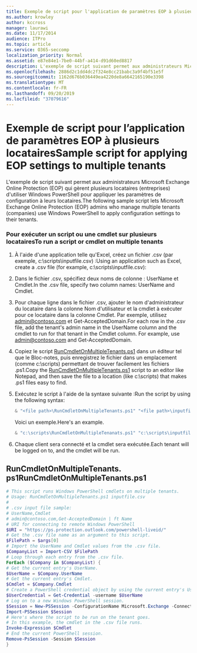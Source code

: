 ```yaml
---
title: Exemple de script pour l'application de paramètres EOP à plusieurs locataires
ms.author: krowley
author: kccross
manager: laurawi
ms.date: 11/17/2014
audience: ITPro
ms.topic: article
ms.service: O365-seccomp
localization_priority: Normal
ms.assetid: e87e84e1-7be0-44bf-a414-d91d60ed8817
description: L'exemple de script suivant permet aux administrateurs Microsoft Exchange Online Protection (EOP) qui gèrent plusieurs locataires (entreprises) d'utiliser Windows PowerShell pour appliquer les paramètres de configuration à leurs locataires.
ms.openlocfilehash: 2886d2c1dd4dc2f324e8cc21babc3a9f4bf51e5f
ms.sourcegitcommit: 1162d676b036449ea4220de8a6642165190e3398
ms.translationtype: MT
ms.contentlocale: fr-FR
ms.lasthandoff: 09/20/2019
ms.locfileid: "37079616"
---
```

# <a name="sample-script-for-applying-eop-settings-to-multiple-tenants"></a><span data-ttu-id="51468-103">Exemple de script pour l’application de paramètres EOP à plusieurs locataires</span><span class="sxs-lookup"><span data-stu-id="51468-103">Sample script for applying EOP settings to multiple tenants</span></span>

<span data-ttu-id="51468-104">L'exemple de script suivant permet aux administrateurs Microsoft Exchange Online Protection (EOP) qui gèrent plusieurs locataires (entreprises) d'utiliser Windows PowerShell pour appliquer les paramètres de configuration à leurs locataires.</span><span class="sxs-lookup"><span data-stu-id="51468-104">The following sample script lets Microsoft Exchange Online Protection (EOP) admins who manage multiple tenants (companies) use Windows PowerShell to apply configuration settings to their tenants.</span></span>
  
### <a name="to-run-a-script-or-cmdlet-on-multiple-tenants"></a><span data-ttu-id="51468-105">Pour exécuter un script ou une cmdlet sur plusieurs locataires</span><span class="sxs-lookup"><span data-stu-id="51468-105">To run a script or cmdlet on multiple tenants</span></span>

1. <span data-ttu-id="51468-106">À l'aide d'une application telle qu'Excel, créez un fichier .csv (par exemple, c:\scripts\inputfile.csv) :</span><span class="sxs-lookup"><span data-stu-id="51468-106">Using an application such as Excel, create a .csv file (for example, c:\scripts\inputfile.csv):</span></span>

2. <span data-ttu-id="51468-107">Dans le fichier .csv, spécifiez deux noms de colonne : UserName et Cmdlet.</span><span class="sxs-lookup"><span data-stu-id="51468-107">In the .csv file, specify two column names: UserName and Cmdlet.</span></span>

3. <span data-ttu-id="51468-p101">Pour chaque ligne dans le fichier .csv, ajouter le nom d'administrateur du locataire dans la colonne Nom d'utilisateur et la cmdlet à exécuter pour ce locataire dans la colonne Cmdlet. Par exemple, utilisez admin@contoso.com et Get-AcceptedDomain.</span><span class="sxs-lookup"><span data-stu-id="51468-p101">For each row in the .csv file, add the tenant's admin name in the UserName column and the cmdlet to run for that tenant in the Cmdlet column. For example, use admin@contoso.com and Get-AcceptedDomain.</span></span>

4. <span data-ttu-id="51468-110">Copiez le script [RunCmdletOnMultipleTenants.ps1](#runcmdletonmultipletenantsps1) dans un éditeur tel que le Bloc-notes, puis enregistrez le fichier dans un emplacement (comme c:\scripts) permettant de trouver facilement les fichiers .ps1.</span><span class="sxs-lookup"><span data-stu-id="51468-110">Copy the [RunCmdletOnMultipleTenants.ps1](#runcmdletonmultipletenantsps1) script to an editor like Notepad, and then save the file to a location (like c:\scripts) that makes .ps1 files easy to find.</span></span>

5. <span data-ttu-id="51468-111">Exécutez le script à l'aide de la syntaxe suivante :</span><span class="sxs-lookup"><span data-stu-id="51468-111">Run the script by using the following syntax:</span></span>

   ```Powershell
   & "<file path>\RunCmdletOnMultipleTenants.ps1" "<file path>\inputfile.csv"
   ```

   <span data-ttu-id="51468-112">Voici un exemple.</span><span class="sxs-lookup"><span data-stu-id="51468-112">Here's an example.</span></span>

   ```Powershell
   & "c:\scripts\RunCmdletOnMultipleTenanats.ps1" "c:\scripts\inputfile.csv"
   ```

6. <span data-ttu-id="51468-113">Chaque client sera connecté et la cmdlet sera exécutée.</span><span class="sxs-lookup"><span data-stu-id="51468-113">Each tenant will be logged on to, and the cmdlet will be run.</span></span>

## <a name="runcmdletonmultipletenantsps1"></a><span data-ttu-id="51468-114">RunCmdletOnMultipleTenants. ps1</span><span class="sxs-lookup"><span data-stu-id="51468-114">RunCmdletOnMultipleTenants.ps1</span></span>

```Powershell
# This script runs Windows PowerShell cmdlets on multiple tenants.
# Usage: RunCmdletOnMultipleTenants.ps1 inputfile.csv
#  
# .csv input file sample:
# UserName,Cmdlet
# admin@contoso.com,Get-AcceptedDomain | ft Name
# URI for connecting to remote Windows PowerShell
$URI = "https://ps.protection.outlook.com/powershell-liveid/"
# Get the .csv file name as an argument to this script.
$FilePath = $args[0]
# Import the UserName and Cmdlet values from the .csv file.
$CompanyList = Import-CSV $FilePath
# Loop through each entry from the .csv file.
ForEach ($Company in $CompanyList) {
# Get the current entry's UserName.
$UserName = $Company.UserName
# Get the current entry's Cmdlet.
$Cmdlet = $Company.Cmdlet
# Create a PowerShell credential object by using the current entry's UserName. Prompt for the password.
$UserCredential = Get-Credential -username $UserName
# Log on to a new Windows PowerShell session.
$Session = New-PSSession -ConfigurationName Microsoft.Exchange -ConnectionUri $URI -Credential $UserCredential -Authentication Basic -AllowRedirection
Import-PSSession $Session
# Here's where the script to be run on the tenant goes.
# In this example, the cmdlet in the .csv file runs.
Invoke-Expression $Cmdlet
# End the current PowerShell session.
Remove-PsSession -Session $Session
}
```
